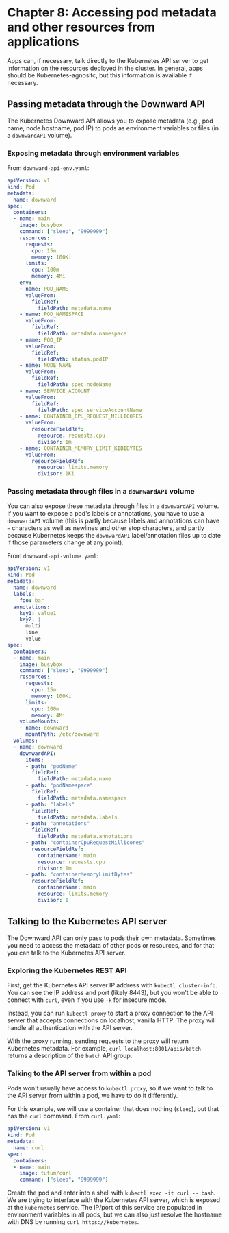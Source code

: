 # Chapter 8: Accessing pod metadata and other resources from applications

Apps can, if necessary, talk directly to the Kubernetes API server to get information on the resources deployed in the cluster. In general, apps should be Kubernetes-agnositc, but this information is available if necessary.

## Passing metadata through the Downward API

The Kubernetes Downward API allows you to expose metadata (e.g., pod name, node hostname, pod IP) to pods as environment variables or files (in a `downwardAPI` volume).

### Exposing metadata through environment variables

From `downward-api-env.yaml`:

```yaml
apiVersion: v1
kind: Pod
metadata:
  name: downward
spec:
  containers:
  - name: main
    image: busybox
    command: ["sleep", "9999999"]
    resources:
      requests:
        cpu: 15m
        memory: 100Ki
      limits:
        cpu: 100m
        memory: 4Mi
    env:
    - name: POD_NAME
      valueFrom:
        fieldRef:
          fieldPath: metadata.name
    - name: POD_NAMESPACE
      valueFrom:
        fieldRef:
          fieldPath: metadata.namespace
    - name: POD_IP
      valueFrom:
        fieldRef:
          fieldPath: status.podIP
    - name: NODE_NAME
      valueFrom:
        fieldRef:
          fieldPath: spec.nodeName
    - name: SERVICE_ACCOUNT
      valueFrom:
        fieldRef:
          fieldPath: spec.serviceAccountName
    - name: CONTAINER_CPU_REQUEST_MILLICORES
      valueFrom:
        resourceFieldRef:
          resource: requests.cpu
          divisor: 1m
    - name: CONTAINER_MEMORY_LIMIT_KIBIBYTES
      valueFrom:
        resourceFieldRef:
          resource: limits.memory
          divisor: 1Ki
```

### Passing metadata through files in a `downwardAPI` volume

You can also expose these metadata through files in a `downwardAPI` volume. If you want to expose a pod's labels or annotations, you have to use a `downwardAPI` volume (this is partly because labels and annotations can have `=` characters as well as newlines and other stop characters, and partly because Kubernetes keeps the `downwardAPI` label/annotation files up to date if those parameters change at any point).

From `downward-api-volume.yaml`:

```yaml
apiVersion: v1
kind: Pod
metadata:
  name: downward
  labels:
    foo: bar
  annotations:
    key1: value1
    key2: |
      multi
      line
      value
spec:
  containers:
  - name: main
    image: busybox
    command: ["sleep", "9999999"]
    resources:
      requests:
        cpu: 15m
        memory: 100Ki
      limits:
        cpu: 100m
        memory: 4Mi
    volumeMounts:
    - name: downward
      mountPath: /etc/downward
  volumes:
  - name: downward
    downwardAPI:
      items:
      - path: "podName"
        fieldRef:
          fieldPath: metadata.name
      - path: "podNamespace"
        fieldRef:
          fieldPath: metadata.namespace
      - path: "labels"
        fieldRef:
          fieldPath: metadata.labels
      - path: "annotations"
        fieldRef:
          fieldPath: metadata.annotations
      - path: "containerCpuRequestMillicores"
        resourceFieldRef:
          containerName: main
          resource: requests.cpu
          divisor: 1m
      - path: "containerMemoryLimitBytes"
        resourceFieldRef:
          containerName: main
          resource: limits.memory
          divisor: 1
```

## Talking to the Kubernetes API server

The Downward API can only pass to pods their own metadata. Sometimes you need to access the metadata of other pods or resources, and for that you can talk to the Kubernetes API server.

### Exploring the Kubernetes REST API

First, get the Kubernetes API server IP address with `kubectl cluster-info`. You can see the IP address and port (likely 8443), but you won't be able to connect with `curl`, even if you use `-k` for insecure mode.

Instead, you can run `kubectl proxy` to start a proxy connection to the API server that accepts connections on localhost, vanilla HTTP. The proxy will handle all authentication with the API server.

With the proxy running, sending requests to the proxy will return Kubernetes metadata. For example, `curl localhost:8001/apis/batch` returns a description of the `batch` API group.

### Talking to the API server from within a pod

Pods won't usually have access to `kubectl proxy`, so if we want to talk to the API server from within a pod, we have to do it differently.

For this example, we will use a container that does nothing (`sleep`), but that has the `curl` command. From `curl.yaml`:

```yaml
apiVersion: v1 
kind: Pod
metadata:
  name: curl
spec:
  containers:
  - name: main
    image: tutum/curl
    command: ["sleep", "9999999"]
```

Create the pod and enter into a shell with `kubectl exec -it curl -- bash`. We are trying to interface with the Kubernetes API server, which is exposed at the `kubernetes` service. The IP/port of this service are populated in environment variables in all pods, but we can also just resolve the hostname with DNS by running `curl https://kubernetes`.

